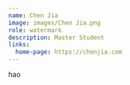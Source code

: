 ```yaml
---
name: Chen Jia
image: images/Chen Jia.png
role: watermark
description: Master Student
links:
  home-page: https://chenjia.com
---
```


hao
